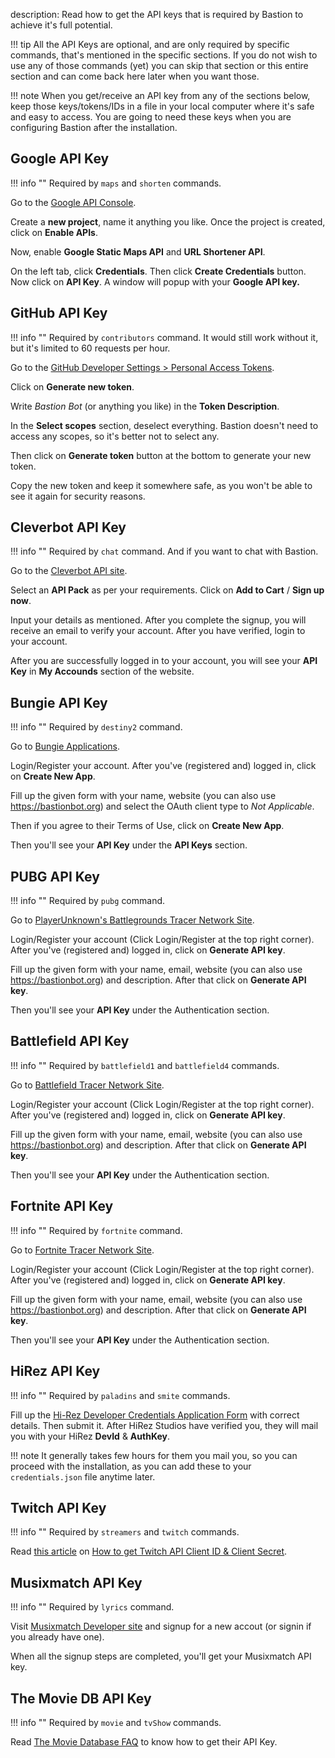 description: Read how to get the API keys that is required by Bastion to achieve it's full potential.

!!! tip
    All the API Keys are optional, and are only required by specific commands,
    that's mentioned in the specific sections. If you do not wish to use any of
    those commands (yet) you can skip that section or this entire section and
    can come back here later when you want those.

!!! note
    When you get/receive an API key from any of the sections below, keep those
    keys/tokens/IDs in a file in your local computer where it's safe and easy
    to access. You are going to need these keys when you are configuring
    Bastion after the installation.

## Google API Key

!!! info ""
    Required by `maps` and `shorten` commands.

Go to the [Google API Console](https://console.developers.google.com/).

Create a **new project**, name it anything you like. Once the project is
created, click on **Enable APIs**.

Now, enable **Google Static Maps API** and **URL Shortener API**.

On the left tab, click **Credentials**. Then click **Create Credentials**
button. Now click on **API Key**. A window will popup with your **Google API
key.**

## GitHub API Key

!!! info ""
    Required by `contributors` command. It would still work without it, but it's
    limited to 60 requests per hour.

Go to the [GitHub Developer Settings > Personal Access Tokens](https://github.com/settings/tokens).

Click on **Generate new token**.

Write *Bastion Bot* (or anything you like) in the **Token Description**.

In the **Select scopes** section, deselect everything. Bastion doesn't need to
access any scopes, so it's better not to select any.

Then click on **Generate token** button at the bottom to generate your new token.

Copy the new token and keep it somewhere safe, as you won't be able to see it
again for security reasons.

## Cleverbot API Key

!!! info ""
    Required by `chat` command. And if you want to chat with Bastion.

Go to the [Cleverbot API site](https://www.cleverbot.com/api).

Select an **API Pack** as per your requirements. Click on **Add to Cart** /
**Sign up now**.

Input your details as mentioned. After you complete the signup, you will receive
an email to verify your account. After you have verified, login to your account.

After you are successfully logged in to your account, you will see your
**API Key** in **My Accounds** section of the website.

## Bungie API Key

!!! info ""
    Required by `destiny2` command.

Go to [Bungie Applications](https://www.bungie.net/en/Application).

Login/Register your account. After you've (registered and) logged in,
click on **Create New App**.

Fill up the given form with your name, website (you can also use
<https://bastionbot.org>) and select the OAuth client type to *Not Applicable*.

Then if you agree to their Terms of Use, click on **Create New App**.

Then you'll see your **API Key** under the **API Keys** section.

## PUBG API Key

!!! info ""
    Required by `pubg` command.

Go to [PlayerUnknown's Battlegrounds Tracer Network Site](https://pubgtracker.com/site-api).

Login/Register your account (Click Login/Register at the top right corner).
After you've (registered and) logged in, click on **Generate API key**.

Fill up the given form with your name, email, website (you can also use
<https://bastionbot.org>) and description. After that click on
**Generate API key**.

Then you'll see your **API Key** under the Authentication section.

## Battlefield API Key

!!! info ""
    Required by `battlefield1` and `battlefield4` commands.

Go to [Battlefield Tracer Network Site](https://battlefieldtracker.com/site-api).

Login/Register your account (Click Login/Register at the top right corner).
After you've (registered and) logged in, click on **Generate API key**.

Fill up the given form with your name, email, website (you can also use
<https://bastionbot.org>) and description. After that click on
**Generate API key**.

Then you'll see your **API Key** under the Authentication section.

## Fortnite API Key

!!! info ""
    Required by `fortnite` command.

Go to [Fortnite Tracer Network Site](https://fortnitetracker.com/site-api).

Login/Register your account (Click Login/Register at the top right corner).
After you've (registered and) logged in, click on **Generate API key**.

Fill up the given form with your name, email, website (you can also use
<https://bastionbot.org>) and description. After that click on
**Generate API key**.

Then you'll see your **API Key** under the Authentication section.

## HiRez API Key

!!! info ""
    Required by `paladins` and `smite` commands.

Fill up the [Hi-Rez Developer Credentials Application Form](https://fs12.formsite.com/HiRez/form48/secure_index.html)
with correct details. Then submit it.
After HiRez Studios have verified you, they will mail you with your
HiRez **DevId** & **AuthKey**.

!!! note
    It generally takes few hours for them you mail you, so you can proceed with
    the installation, as you can add these to your `credentials.json` file
    anytime later.

## Twitch API Key

!!! info ""
    Required by `streamers` and `twitch` commands.

Read [this article](https://dev.twitch.tv/docs/v5/guides/authentication/#registration) on [How to get Twitch API Client ID & Client Secret](https://dev.twitch.tv/docs/v5/guides/authentication/#registration).

## Musixmatch API Key

!!! info ""
    Required by `lyrics` command.

Visit [Musixmatch Developer site](https://developer.musixmatch.com/) and signup
for a new accout (or signin if you already have one).

When all the signup steps are completed, you'll get your Musixmatch API key.

## The Movie DB API Key

!!! info ""
    Required by `movie` and `tvShow` commands.

Read [The Movie Database FAQ](https://www.themoviedb.org/faq/api) to know how
to get their API Key.
